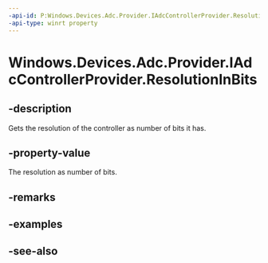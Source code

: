 ```yaml
---
-api-id: P:Windows.Devices.Adc.Provider.IAdcControllerProvider.ResolutionInBits
-api-type: winrt property
---
```


<!-- Property syntax
public int ResolutionInBits { get; }
-->

# Windows.Devices.Adc.Provider.IAdcControllerProvider.ResolutionInBits

## -description
Gets the resolution of the controller as number of bits it has.

## -property-value
The resolution as number of bits.

## -remarks

## -examples

## -see-also
